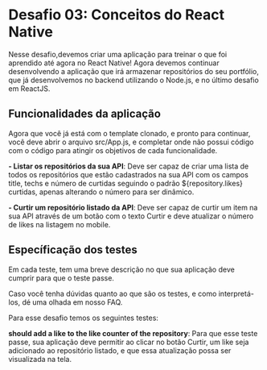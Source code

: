 # Desafio 03: Conceitos do React Native #

Nesse desafio,devemos criar uma aplicação para treinar o que foi aprendido até agora no React Native!  Agora devemos continuar desenvolvendo a aplicação que irá armazenar repositórios do seu portfólio, que  já desenvolvemos no backend utilizando o Node.js, e no último desafio em ReactJS.

## Funcionalidades da aplicação ##
Agora que você já está com o template clonado, e pronto para continuar, você deve abrir o arquivo src/App.js, e completar onde não possui código com o código para atingir os objetivos de cada funcionalidade.

**- Listar os repositórios da sua API**: Deve ser capaz de criar uma lista de todos os repositórios que estão cadastrados na sua API com os campos title, techs e número de curtidas seguindo o padrão ${repository.likes} curtidas, apenas alterando o número para ser dinâmico.

**- Curtir um repositório listado da API**: Deve ser capaz de curtir um item na sua API através de um botão com o texto Curtir e deve atualizar o número de likes na listagem no mobile.

## Específicação dos testes ##
Em cada teste, tem uma breve descrição no que sua aplicação deve cumprir para que o teste passe.

Caso você tenha dúvidas quanto ao que são os testes, e como interpretá-los, dé uma olhada em nosso FAQ.

Para esse desafio temos os seguintes testes:

**should add a like to the like counter of the repository**: Para que esse teste passe, sua aplicação deve permitir ao clicar no botão Curtir, um like seja adicionado ao repositório listado, e que essa atualização possa ser visualizada na tela.